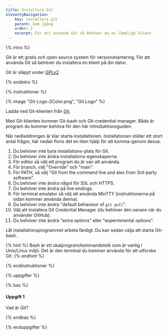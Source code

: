 ```yaml
---
title: Installera Git
eleventyNavigation:
    key: installera git
    parent: kom igång
    order: 2
    excerpt: För att använda Git så behöver du en lämpligt klient.
---
```


{% intro %}

Git är ett gratis och open source system för versionshantering. För att använda Git så behöver du installera en klient på din dator.

Git är släppt under [GPLv2](https://opensource.org/licenses/GPL-2.0)

{% endintro %}

{% instruktioner %}

{% image "Git-Logo-2Color.png", "Git Logo" %}

Ladda ned Git-klienten från [Git](https://git-scm.com/downloads).

Med Git-klienten kommer Git-bash och Git-credential-manager. Båda är program du kommer behöva för den här introduktionsguiden.

När nedladdningen är klar starta installationen. Installationen ställer ett stort antal frågor, här nedan finns det en liten hjälp för att komma igenom dessa.

1. Du behöver inte byta installations-plats för Git.
2. Du behöver inte ändra installations-egenskaperna.
3. För editor så välj ett program du är van att använda.
4. För branch, välj "Override" och "main".
5. För PATH, så välj "Git from the command line and also from 3rd-party software".
6. Du behöver inte ändra något för SSL och HTTPS.
7. Du behöver inte ändra på line endings.
8. För terminal emulator så välj att använda MinTTY (instruktionerna på sidan kommer använda denna).
9. Du behöver inte ändra "default behaviour of `git pull`".
10. Välj att installera Git Credential Manager (du behöver den senare när du använder GitHub).
11. Du behöver inte ändra "extra options" eller "experminental options". 

Låt installationsprogrammet arbeta färdigt. Du kan sedan välja att starta Git-bash.

{% hint %}
Bash är ett skalprogram/kommandotolk som är vanlig i Unix/Linux miljö. Det är den terminal du kommer använda för att utforska Git.
{% endhint %}

{% endinstruktioner %}

{% uppgifter %}

{% bas %}

#### Uppgift 1

Vad är Git?

{% endbas %}

{% enduppgifter %}